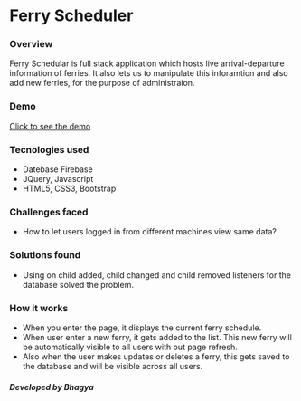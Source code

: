# Ferry Scheduler

### Overview
Ferry Schedular is full stack application which hosts live arrival-departure information of ferries. It also lets us to manipulate this inforamtion and also add new ferries, for the purpose of administraion. 

### Demo
[Click to see the demo](https://fierce-hollows-12042.herokuapp.com)

### Tecnologies used
* Datebase Firebase
* JQuery, Javascript
* HTML5, CSS3, Bootstrap

### Challenges faced
* How to let users logged in from different machines view same data?
 
### Solutions found
* Using on child added, child changed and child removed  listeners for the database solved the problem.

### How it works
* When you enter the page, it displays the current ferry schedule.
* When user enter a new ferry, it gets added to the list. This new ferry will be automatically visible to all users with out page refresh.
* Also when the user makes updates or deletes a ferry, this gets saved to the database and will be visible across all users.


##### Developed by Bhagya
